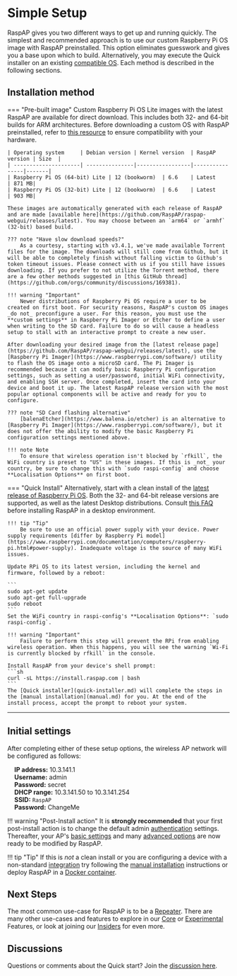 # Simple Setup

RaspAP gives you two different ways to get up and running quickly. The simplest and recommended approach is to use our custom Raspberry Pi OS image with RaspAP preinstalled. This option eliminates guesswork and gives you a base upon which to build. Alternatively, you may execute the Quick installer on an existing [compatible OS](../index.md#compatible-operating-systems). Each method is described in the following sections.

## Installation method

=== "Pre-built image"
    Custom Raspberry Pi OS Lite images with the latest RaspAP are available for direct download. This includes both 32- and 64-bit builds for ARM architectures. Before downloading a custom OS with RaspAP preinstalled, refer to [this resource](https://www.raspberrypi.com/software/operating-systems/) to ensure compatibility with your hardware.


    | Operating system     | Debian version | Kernel version  | RaspAP version | Size  |
    | ---------------------| ---------------|-----------------|----------------|-------|
    | Raspberry Pi OS (64-bit) Lite | 12 (bookworm)  | 6.6    | Latest         | 871 MB|
    | Raspberry Pi OS (32-bit) Lite | 12 (bookworm)  | 6.6    | Latest         | 903 MB|

    These images are automatically generated with each release of RaspAP and are made [available here](https://github.com/RaspAP/raspap-webgui/releases/latest). You may choose between an `arm64` or `armhf` (32-bit) based build.

    ??? note "Have slow download speeds?"
        As a courtesy, starting with v3.4.1, we've made available Torrent files for the image. The downloads will still come from Github, but it will be able to completely finish without falling victim to Github's token timeout issues. Please connect with us if you still have issues downloading. If you prefer to not utilize the Torrent method, there are a few other methods suggested in [this GitHub thread](https://github.com/orgs/community/discussions/169381).

    !!! warning "Important"
        Newer distributions of Raspberry Pi OS require a user to be created on first boot. For security reasons, RaspAP's custom OS images _do not_ preconfigure a user. For this reason, you must use the **custom settings** in Raspberry Pi Imager or Etcher to define a user when writing to the SD card. Failure to do so will cause a headless setup to stall with an interactive prompt to create a new user. 

    After downloading your desired image from the [latest release page](https://github.com/RaspAP/raspap-webgui/releases/latest), use the [Raspberry Pi Imager](https://www.raspberrypi.com/software/) utility to flash the OS image onto a microSD card. The Pi Imager is recommended because it can modify basic Raspberry Pi configuration settings, such as setting a user/password, initial WiFi connectivity, and enabling SSH server. Once completed, insert the card into your device and boot it up. The latest RaspAP release version with the most popular optional components will be active and ready for you to configure.

    ??? note "SD Card flashing alternative"
        [balenaEtcher](https://www.balena.io/etcher) is an alternative to [Raspberry Pi Imager](https://www.raspberrypi.com/software/), but it does not offer the ability to modify the basic Raspberry Pi configuration settings mentioned above.

    !!! note Note
        To ensure that wireless operation isn't blocked by `rfkill`, the WiFi country is preset to "US" in these images. If this is _not_ your country, be sure to change this with `sudo raspi-config` and choose **Localisation Options** on first boot.

=== "Quick Install"
    Alternatively, start with a clean install of the [latest release of Raspberry Pi OS](https://www.raspberrypi.org/software/operating-systems/). Both the 32- and 64-bit release versions are supported, as well as the latest  Desktop distributions. Consult [this FAQ](../faq.md#distros) before installing RaspAP in a desktop environment.

    !!! tip "Tip"
        Be sure to use an official power supply with your device. Power supply requirements [differ by Raspberry Pi model](https://www.raspberrypi.com/documentation/computers/raspberry-pi.html#power-supply). Inadequate voltage is the source of many WiFi issues.

    Update RPi OS to its latest version, including the kernel and firmware, followed by a reboot:

    ```
    sudo apt-get update
    sudo apt-get full-upgrade
    sudo reboot
    ```
    Set the WiFi country in raspi-config's **Localisation Options**: `sudo raspi-config`.

    !!! warning "Important"
        Failure to perform this step will prevent the RPi from enabling wireless operation. When this happens, you will see the warning `Wi-Fi is currently blocked by rfkill` in the console.

    Install RaspAP from your device's shell prompt:
    ```sh
    curl -sL https://install.raspap.com | bash
    ```
    The [Quick installer](quick-installer.md) will complete the steps in the [manual installation](manual.md) for you. At the end of the install process, accept the prompt to reboot your system.

---

## Initial settings
After completing either of these setup options, the wireless AP network will be configured as follows:

&nbsp;&nbsp;&nbsp;&nbsp;**IP address:** 10.3.141.1  
&nbsp;&nbsp;&nbsp;&nbsp;**Username:** admin  
&nbsp;&nbsp;&nbsp;&nbsp;**Password:** secret  
&nbsp;&nbsp;&nbsp;&nbsp;**DHCP range:** 10.3.141.50 to 10.3.141.254  
&nbsp;&nbsp;&nbsp;&nbsp;**SSID:** `RaspAP`  
&nbsp;&nbsp;&nbsp;&nbsp;**Password:** ChangeMe  

!!! warning "Post-Install action"
    It is **strongly recommended** that your first post-install action is to change the default admin [authentication](../features-core/authentication.md) settings. Thereafter, your AP's [basic settings](../features-core/ap-basics.md) and many [advanced options](../features-core/ap-basics.md#advanced-options) are now ready to be modified by RaspAP.

!!! tip "Tip"
    If this is _not_ a clean install or you are configuring a device with a non-standard [integration](../faq.md#integrations) try following the [manual installation](manual.md) instructions or deploy RaspAP in a [Docker container](docker.md).

## Next Steps
The most common use-case for RaspAP is to be a [Repeater](../features-core/repeater.md). There are many other use-cases and features to explore in our [Core](../features-core/index.md) or [Experimental](../features-experimental/index.md) Features, or look at joining our [Insiders](../features-insiders/index.md) for even more.

## Discussions
Questions or comments about the Quick start? Join the [discussion here](https://github.com/RaspAP/raspap-webgui/discussions/).
